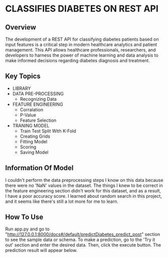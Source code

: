 # CLASSIFIES DIABETES ON REST API

## Overview

The development of a REST API for classifying diabetes patients based on input features is a critical step in modern healthcare analytics and patient management. This API allows healthcare professionals, researchers, and developers to harness the power of machine learning and data analysis to make informed decisions regarding diabetes diagnosis and treatment.

## Key Topics
- LIBRARY 
- DATA PRE-PROCESSING 
  - Recognizing Data
- FEATURE ENGINEERING
  - Corralation
  - P-Value
  - Feature Selection
- TRANING MODEL
  - Train Test Split With K-Fold 
  - Creating Grids
  - Fitting Model
  - Scoring 
  - Saving Model
  
## Information Of Model
I couldn't perform the data preprocessing steps I know on this data because there were no 'NaN' values in the dataset. The things I knew to be correct in the feature engineering section didn't work for this dataset, and as a result, I have a poor accuracy score. I learned about random search in this project, and it seems like there's still a lot more for me to learn.

## How To Use 
Run app.py and go to "http://127.0.0.1:8000/docs#/default/predictDiabetes_predict_post" section to see the sample data or schema. To make a prediction, go to the 'Try it out' section and enter the desired data. Then, click the execute button. The prediction result will appear below.


